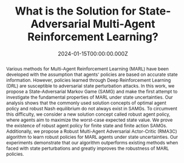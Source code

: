 ---
publication_types:
  - "1"
authors:
  - Songyang Han
  - admin
  - Sihong He
  - Shuo Han
  - Haizhao Yang
  - Fei Miao
abstract: Various methods for Multi-Agent Reinforcement Learning (MARL) have been developed with the assumption that agents' policies are based on accurate state information. However, policies learned through Deep Reinforcement Learning (DRL) are susceptible to adversarial state perturbation attacks. In this work, we propose a State-Adversarial Markov Game (SAMG) and make the first attempt to investigate the fundamental properties of MARL under state uncertainties. Our analysis shows that the commonly used solution concepts of optimal agent policy and robust Nash equilibrium do not always exist in SAMGs. To circumvent this difficulty, we consider a new solution concept called robust agent policy, where agents aim to maximize the worst-case expected state value. We prove the existence of robust agent policy for finite state and finite action SAMGs. Additionally, we propose a Robust Multi-Agent Adversarial Actor-Critic (RMA3C) algorithm to learn robust policies for MARL agents under state uncertainties. Our experiments demonstrate that our algorithm outperforms existing methods when faced with state perturbations and greatly improves the robustness of MARL policies.
url_pdf: "https://arxiv.org/pdf/2212.02705.pdf"
url_dataset: ""
url_project: ""
publication_short: In Transactions on Machine Learning Research
url_source: ""
url_video: ""
title: What is the Solution for State-Adversarial Multi-Agent Reinforcement Learning?
featured: false
tags: []
projects:
  - learning-and-control-for-connected-autonomous-vehicles
date: 2024-01-15T00:00:00.000Z
url_slides: ""
publishDate: #2023-07-28T00:00:00.000Z
url_poster: ""
url_code: ""
doi: ""
---